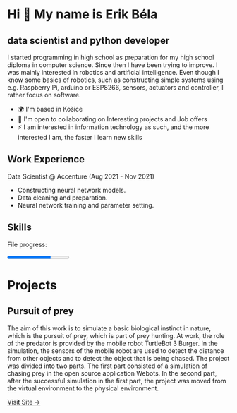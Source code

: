 Hi 👋 My name is Erik Béla
==========================

data scientist and python developer
-----------------------------------

I started programming in high school as preparation for my high school diploma in computer science. Since then I have been trying to improve. I was mainly interested in robotics and artificial intelligence. Even though I know some basics of robotics, such as constructing simple systems using e.g. Raspberry Pi, arduino or ESP8266, sensors, actuators and controller, I rather focus on software.

*   🌍  I'm based in Košice
*   🤝  I'm open to collaborating on Interesting projects and Job offers
*   ⚡  I am interested in information technology as such, and the more interested I am, the faster I learn new skills
  
Work Experience
----------------

Data Scientist @ Accenture (Aug 2021 - Nov 2021)
*  Constructing neural network models.
*  Data cleaning and preparation.
*  Neural network training and parameter setting.

Skills
------

<label for="file">File progress:</label>

<progress id="file" max="100" value="70">70%</progress>

Projects
==========================

Pursuit of prey
----------------

The aim of this work is to simulate a basic biological instinct in nature, which is the pursuit of prey, which is part of prey hunting. At work, the role of the predator is provided by the mobile robot TurtleBot 3 Burger. In the simulation, the sensors of the mobile robot are used to detect the distance from other objects and to detect the object that is being chased. The project was divided into two parts. The first part consisted of a simulation of chasing prey in the open source application Webots. In the second part, after the successful simulation in the first part, the project was moved from the virtual environment to the physical environment.

<div class="work__links">
        <a href="#" class="link__text">
        Visit Site <span>&rarr;</span>
        </a> 
        <a href="https://sites.google.com/view/ismr-zadanie/domov" target="_blank">
        </a>
    </div>

